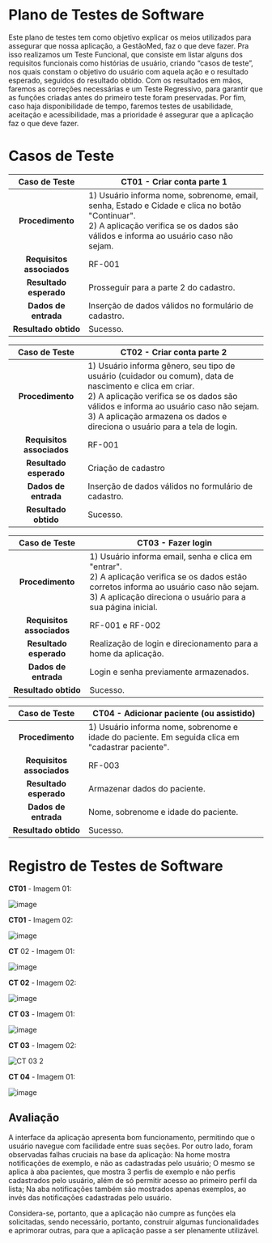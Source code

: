 # Plano de Testes de Software

Este plano de testes tem como objetivo explicar os meios utilizados para assegurar que nossa aplicação, a GestãoMed, faz o que deve fazer. Pra isso realizamos um Teste Funcional, que consiste em listar alguns dos requisitos funcionais como histórias de usuário, criando “casos de teste”, nos quais constam o objetivo do usuário com aquela ação e o resultado esperado, seguidos do resultado obtido.
	Com os resultados em mãos, faremos as correções necessárias e um Teste Regressivo, para garantir que as funções criadas antes do primeiro teste foram preservadas. Por fim, caso haja disponibilidade de tempo, faremos testes de usabilidade, aceitação e acessibilidade, mas a prioridade é assegurar que a aplicação faz o que deve fazer.
 
# Casos de Teste

**Caso de Teste** | **CT01 - Criar conta parte 1**
 :--------------: | ------------
**Procedimento**  | 1) Usuário informa nome, sobrenome, email, senha, Estado e Cidade e clica no botão "Continuar".<br>2) A aplicação verifica se os dados são válidos e informa ao usuário caso não sejam.
**Requisitos associados** | RF-001
**Resultado esperado** | Prosseguir para a parte 2 do cadastro.
**Dados de entrada** | Inserção de dados válidos no formulário de cadastro.
**Resultado obtido** | Sucesso.

**Caso de Teste** | **CT02 - Criar conta parte 2**
 :--------------: | ------------
**Procedimento**  | 1) Usuário informa gênero, seu tipo de usuário (cuidador ou comum), data de nascimento e clica em criar.<br>2) A aplicação verifica se os dados são válidos e informa ao usuário caso não sejam.<br> 3) A aplicação armazena os dados e direciona o usuário para a tela de login.
**Requisitos associados** | RF-001
**Resultado esperado** | Criação de cadastro
**Dados de entrada** | Inserção de dados válidos no formulário de cadastro.
**Resultado obtido** | Sucesso.

**Caso de Teste** | **CT03 - Fazer login**
 :--------------: | ------------
**Procedimento**  | 1) Usuário informa email, senha e clica em "entrar".<br>2) A aplicação verifica se os dados estão corretos informa ao usuário caso não sejam.<br> 3) A aplicação direciona o usuário para a sua página inicial.
**Requisitos associados** | RF-001 e RF-002
**Resultado esperado** | Realização de login e direcionamento para a home da aplicação.
**Dados de entrada** | Login e senha previamente armazenados.
**Resultado obtido** | Sucesso.

**Caso de Teste** | **CT04 - Adicionar paciente (ou assistido)**
 :--------------: | ------------
**Procedimento**  | 1) Usuário informa nome, sobrenome e idade do paciente. Em seguida clica em "cadastrar paciente".
**Requisitos associados** | RF-003
**Resultado esperado** | Armazenar dados do paciente.
**Dados de entrada** | Nome, sobrenome e idade do paciente.
**Resultado obtido** | Sucesso.

# Registro de Testes de Software

**CT01** - Imagem 01:

![image](https://user-images.githubusercontent.com/90875153/144672279-babfb001-6806-4e1c-b01a-62b1fea6c71c.png)

**CT01** - Imagem 02:

![image](https://user-images.githubusercontent.com/90875153/144672309-3b4ada20-af1a-4617-af7c-de59bacd6c9e.png)

**CT** 02 - Imagem 01:

![image](https://user-images.githubusercontent.com/90875153/144672377-8e2ad00f-6dae-4241-95e8-26912c886c29.png)

**CT 02** - Imagem 02: 

![image](https://user-images.githubusercontent.com/90875153/144672394-3c975d44-df78-4241-8a33-cd45a3b5db6c.png)

**CT 03** - Imagem 01: 

![image](https://user-images.githubusercontent.com/90875153/144672679-24e181ca-af01-4928-a69e-18243e050e9c.png)

**CT 03** - Imagem 02:

![CT 03 2](https://user-images.githubusercontent.com/90875153/144672714-b2fa9df1-107e-4e8d-9836-56be5def4c2f.jpg)

**CT 04** - Imagem 01:

![image](https://user-images.githubusercontent.com/90875153/144673013-30eba966-13fc-4d4b-8543-d65c30bac922.png)










## Avaliação

A interface da aplicação apresenta bom funcionamento, permitindo que o usuário navegue com facilidade entre suas seções. Por outro lado, foram observadas falhas cruciais na base da aplicação: Na home mostra notificações de exemplo, e não as cadastradas pelo usuário; O mesmo se aplica à aba pacientes, que mostra 3 perfis de exemplo e não perfis cadastrados pelo usuário, além de só permitir acesso ao primeiro perfil da lista; Na aba notificações também são mostrados apenas exemplos, ao invés das notificações cadastradas pelo usuário.      

Considera-se, portanto, que a aplicação não cumpre as funções ela solicitadas, sendo necessário, portanto, construir algumas funcionalidades e aprimorar outras, para que a aplicação passe a ser plenamente utilizável.
